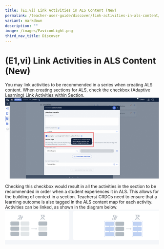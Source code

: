 ```yaml
---
title: (E1,vi) Link Activities in ALS Content (New)
permalink: /teacher-user-guide/discover/link-activities-in-als-content/
variant: markdown
description: ""
image: /images/FaviconLight.png
third_nav_title: Discover
---
```

# (E1,vi) Link Activities in ALS Content (New)

You may link activities to be recommended in a series when creating ALS content. When creating sections for ALS, check the checkbox (Adaptive Learning) Link Activities within Section.
![Link Activities in ALS Content](/images/2Teacher/D_Linkactivities.png)

Checking this checkbox would result in all the activities in the section to be recommended in order when a student experiences it in ALS. This allows for the building of context in a section. Teachers/ CRDOs need to ensure that a learning outcome is also tagged in the ALS content map for each activity. Activities can be linked, as shown in the diagram below.
![Link Activities in ALS Content](/images/2Teacher/D_Linkactivities1.png)